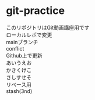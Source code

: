 # git-practice
このリポジトリはGit動画講座用です  
ローカルレポで変更  
mainブランチ  
conflict  
Github上で更新  
あいうえお  
かきくけこ  
さしすせそ  
リベース用  
stash(3nd)
